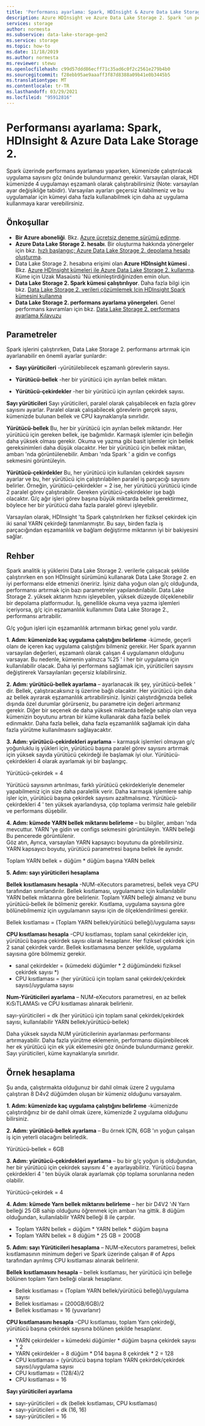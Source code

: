 ```yaml
---
title: 'Performansı ayarlama: Spark, HDInsight & Azure Data Lake Storage 2. | Microsoft Docs'
description: Azure HDInsight ve Azure Data Lake Storage 2. Spark 'un performansını ayarlamaya yönelik yönergeleri anlayın.
services: storage
author: normesta
ms.subservice: data-lake-storage-gen2
ms.service: storage
ms.topic: how-to
ms.date: 11/18/2019
ms.author: normesta
ms.reviewer: stewu
ms.openlocfilehash: c99d57ddd86ecff71c35ad6c0f2c2561e279b4b0
ms.sourcegitcommit: f28ebb95ae9aaaff3f87d8388a09b41e0b3445b5
ms.translationtype: MT
ms.contentlocale: tr-TR
ms.lasthandoff: 03/29/2021
ms.locfileid: "95912816"
---
```

# <a name="tune-performance-spark-hdinsight--azure-data-lake-storage-gen2"></a>Performansı ayarlama: Spark, HDInsight & Azure Data Lake Storage 2.

Spark üzerinde performans ayarlaması yaparken, kümenizde çalıştırılacak uygulama sayısını göz önünde bulundurmanız gerekir.  Varsayılan olarak, HDI kümenizde 4 uygulamayı eşzamanlı olarak çalıştırabilirsiniz (Note: varsayılan ayar değişikliğe tabidir).  Varsayılan ayarları geçersiz kılabilmeniz ve bu uygulamalar için kümeyi daha fazla kullanabilmek için daha az uygulama kullanmaya karar verebilirsiniz.  

## <a name="prerequisites"></a>Önkoşullar

* **Bir Azure aboneliği**. Bkz. [Azure ücretsiz deneme sürümü edinme](https://azure.microsoft.com/pricing/free-trial/).
* **Azure Data Lake Storage 2. hesabı**. Bir oluşturma hakkında yönergeler için bkz. [hızlı başlangıç: Azure Data Lake Storage 2. depolama hesabı oluşturma](../common/storage-account-create.md).
* Data Lake Storage 2. hesabına erişimi olan **Azure HDInsight kümesi** . Bkz. [Azure HDInsight kümeleri ile Azure Data Lake Storage 2. kullanma](../../hdinsight/hdinsight-hadoop-use-data-lake-storage-gen2.md). Küme için Uzak Masaüstü 'Nü etkinleştirdiğinizden emin olun.
* **Data Lake Storage 2. Spark kümesi çalıştırılıyor**.  Daha fazla bilgi için bkz. [Data Lake Storage 2. verileri çözümlemek Için HDInsight Spark kümesini kullanma](../../hdinsight/spark/apache-spark-use-with-data-lake-store.md)
* **Data Lake Storage 2. performans ayarlama yönergeleri**.  Genel performans kavramları için bkz. [Data Lake Storage 2. performans ayarlama Kılavuzu](data-lake-storage-performance-tuning-guidance.md) 

## <a name="parameters"></a>Parametreler

Spark işlerini çalıştırırken, Data Lake Storage 2. performansı artırmak için ayarlanabilir en önemli ayarlar şunlardır:

* **Sayı yürüticileri** -yürütülebilecek eşzamanlı görevlerin sayısı.

* **Yürütücü-bellek** -her bir yürütücü için ayrılan bellek miktarı.

* **Yürütücü-çekirdekler** -her bir yürütücü için ayrılan çekirdek sayısı.                     

**Sayı yürüticileri** Sayı yürüticileri, paralel olarak çalışabilecek en fazla görev sayısını ayarlar.  Paralel olarak çalışabilecek görevlerin gerçek sayısı, kümenizde bulunan bellek ve CPU kaynaklarıyla sınırlıdır.

**Yürütücü-bellek** Bu, her bir yürütücü için ayrılan bellek miktarıdır.  Her yürütücü için gereken bellek, işe bağımlıdır.  Karmaşık işlemler için belleğin daha yüksek olması gerekir.  Okuma ve yazma gibi basit işlemler için bellek gereksinimleri daha düşük olacaktır.  Her bir yürütücü için bellek miktarı, ambarı 'nda görüntülenebilir.  Ambarı 'nda Spark ' a gidin ve configs sekmesini görüntüleyin.  

**Yürütücü-çekirdekler** Bu, her yürütücü için kullanılan çekirdek sayısını ayarlar ve bu, her yürütücü için çalıştırılabilen paralel iş parçacığı sayısını belirler.  Örneğin, yürütücü-çekirdekler = 2 ise, her yürütücü yürütücü içinde 2 paralel görev çalıştırabilir.  Gereken yürütücü-çekirdekler işe bağlı olacaktır.  G/ç ağır işleri görev başına büyük miktarda bellek gerektirmez, böylece her bir yürütücü daha fazla paralel görevi işleyebilir.

Varsayılan olarak, HDInsight 'ta Spark çalıştırılırken her fiziksel çekirdek için iki sanal YARN çekirdeği tanımlanmıştır.  Bu sayı, birden fazla iş parçacığından eşzamanlılık ve bağlam değiştirme miktarının iyi bir bakiyesini sağlar.  

## <a name="guidance"></a>Rehber

Spark analitik iş yüklerini Data Lake Storage 2. verilerle çalışacak şekilde çalıştırırken en son HDInsight sürümünü kullanarak Data Lake Storage 2. en iyi performansı elde etmenizi öneririz. İşiniz daha yoğun olan g/ç olduğunda, performansı artırmak için bazı parametreler yapılandırılabilir.  Data Lake Storage 2. yüksek aktarım hızını işleyebilen, yüksek düzeyde ölçeklenebilir bir depolama platformudur.  İş, genellikle okuma veya yazma işlemleri içeriyorsa, g/ç için eşzamanlılık kullanımını Data Lake Storage 2., performansı artırabilir.

G/ç yoğun işleri için eşzamanlılık artırmanın birkaç genel yolu vardır.

**1. Adım: kümenizde kaç uygulama çalıştığını belirleme** -kümede, geçerli olanı de içeren kaç uygulama çalıştığını bilmeniz gerekir.  Her Spark ayarının varsayılan değerleri, eşzamanlı olarak çalışan 4 uygulamanın olduğunu varsayar.  Bu nedenle, kümenin yalnızca %25 ' i her bir uygulama için kullanılabilir olacak.  Daha iyi performans sağlamak için, yürüticileri sayısını değiştirerek Varsayılanları geçersiz kılabilirsiniz.  

**2. Adım: yürütücü-bellek ayarlama** – ayarlanacak ilk şey, yürütücü-bellek ' dir.  Bellek, çalıştıracaksınız iş üzerine bağlı olacaktır.  Her yürütücü için daha az bellek ayırarak eşzamanlılık artırabilirsiniz.  İşinizi çalıştırdığınızda bellek dışında özel durumlar görürseniz, bu parametre için değeri artırmanız gerekir.  Diğer bir seçenek de daha yüksek miktarda belleğe sahip olan veya kümenizin boyutunu artıran bir küme kullanarak daha fazla bellek edinmaktır.  Daha fazla bellek, daha fazla eşzamanlılık sağlamak için daha fazla yürütme kullanılmasını sağlayacaktır.

**3. Adım: yürütücü-çekirdekleri ayarlama** – karmaşık işlemleri olmayan g/ç yoğunluklu iş yükleri için, yürütücü başına paralel görev sayısını artırmak için yüksek sayıda yürütücü çekirdeği ile başlamak iyi olur.  Yürütücü-çekirdekleri 4 olarak ayarlamak iyi bir başlangıç.   

Yürütücü-çekirdek = 4

Yürütücü sayısının artırılması, farklı yürütücü çekirdekleriyle denemeler yapabilmeniz için size daha paralellik verir.  Daha karmaşık işlemlere sahip işler için, yürütücü başına çekirdek sayısını azaltmalısınız.  Yürütücü-çekirdekleri 4 ' ten yüksek ayarlandıysa, çöp toplama verimsiz hale gelebilir ve performans düşebilir.

**4. Adım: kümede YARN bellek miktarını belirleme** – bu bilgiler, ambarı 'nda mevcuttur.  YARN 'ye gidin ve configs sekmesini görüntüleyin.  YARN belleği Bu pencerede görüntülenir.  
Göz atın, Ayrıca, varsayılan YARN kapsayıcı boyutunu da görebilirsiniz.  YARN kapsayıcı boyutu, yürütücü parametresi başına bellek ile aynıdır.

Toplam YARN bellek = düğüm * düğüm başına YARN bellek

**5. Adım: sayı yürüticileri hesaplama**

**Bellek kısıtlamasını hesapla** -NUM-eXecutors parametresi, bellek veya CPU tarafından sınırlandırılır.  Bellek kısıtlaması, uygulamanız için kullanılabilir YARN bellek miktarına göre belirlenir.  Toplam YARN belleği almanız ve bunu yürütücü-bellek ile bölmeniz gerekir.  Kısıtlama, uygulama sayısına göre bölünebilmemiz için uygulamanın sayısı için de ölçeklendirilmesi gerekir.

Bellek kısıtlaması = (Toplam YARN bellek/yürütücü belleği)/uygulama sayısı

**CPU kısıtlaması hesapla** -CPU kısıtlaması, toplam sanal çekirdekler için, yürütücü başına çekirdek sayısı olarak hesaplanır.  Her fiziksel çekirdek için 2 sanal çekirdek vardır.  Bellek kısıtlamasına benzer şekilde, uygulama sayısına göre bölmemiz gerekir.

- sanal çekirdekler = (kümedeki düğümler * 2 düğümündeki fiziksel çekirdek sayısı *)
- CPU kısıtlaması = (her yürütücü için toplam sanal çekirdek/çekirdek sayısı)/uygulama sayısı

**Num-Yürüticileri ayarlama** – NUM-eXecutors parametresi, en az bellek KıSıTLAMASı ve CPU kısıtlaması alınarak belirlenir. 

sayı-yürüticileri = dk (her yürütücü için toplam sanal çekirdek/çekirdek sayısı, kullanılabilir YARN bellek/yürütücü-bellek)

Daha yüksek sayıda NUM yürüticilerinin ayarlanması performansı artırmayabilir.  Daha fazla yürütme eklemenin, performansı düşürebilecek her ek yürütücü için ek yük eklemesini göz önünde bulundurmanız gerekir.  Sayı yürüticileri, küme kaynaklarıyla sınırlıdır.    

## <a name="example-calculation"></a>Örnek hesaplama

Şu anda, çalıştırmakta olduğunuz bir dahil olmak üzere 2 uygulama çalıştıran 8 D4v2 düğümden oluşan bir kümeniz olduğunu varsayalım.  

**1. Adım: kümenizde kaç uygulama çalıştığını belirleme** -kümenizde çalıştırdığınız bir de dahil olmak üzere, kümenizde 2 uygulama olduğunu bilirsiniz.  

**2. Adım: yürütücü-bellek ayarlama** – Bu örnek IÇIN, 6GB 'ın yoğun çalışan iş için yeterli olacağını belirledik.  

Yürütücü-bellek = 6GB

**3. Adım: yürütücü-çekirdekleri ayarlama** – bu bir g/ç yoğun iş olduğundan, her bir yürütücü için çekirdek sayısını 4 ' e ayarlayabiliriz.  Yürütücü başına çekirdekleri 4 ' ten büyük olarak ayarlamak çöp toplama sorunlarına neden olabilir.  

Yürütücü-çekirdek = 4

**4. Adım: kümede Yarn bellek miktarını belirleme** – her bir D4V2 'ıN Yarn belleği 25 GB sahip olduğunu öğrenmek için ambarı 'na gittik.  8 düğüm olduğundan, kullanılabilir YARN belleği 8 ile çarpılır.

- Toplam YARN bellek = düğüm * YARN bellek * düğüm başına
- Toplam YARN bellek = 8 düğüm * 25 GB = 200GB

**5. Adım: sayı Yürüticileri hesaplama** – NUM-eXecutors parametresi, bellek kısıtlamasının minimum değeri ve Spark üzerinde çalışan # of Apps tarafından ayrılmış CPU kısıtlaması alınarak belirlenir.    

**Bellek kısıtlamasını hesapla** – bellek kısıtlaması, her yürütücü için belleğe bölünen toplam Yarn belleği olarak hesaplanır.

- Bellek kısıtlaması = (Toplam YARN bellek/yürütücü belleği)/uygulama sayısı
- Bellek kısıtlaması = (200GB/6GB)/2
- Bellek kısıtlaması = 16 (yuvarlanır)

**CPU kısıtlamasını hesapla** -CPU kısıtlaması, toplam Yarn çekirdeği, yürütücü başına çekirdek sayısına bölünen şekilde hesaplanır.

- YARN çekirdekler = kümedeki düğümler * düğüm başına çekirdek sayısı * 2
- YARN çekirdekler = 8 düğüm * D14 başına 8 çekirdek * 2 = 128
- CPU kısıtlaması = (yürütücü başına toplam YARN çekirdek/çekirdek sayısı)/uygulama sayısı
- CPU kısıtlaması = (128/4)/2
- CPU kısıtlaması = 16

**Sayı yürüticileri ayarlama**

- sayı-yürüticileri = dk (bellek kısıtlaması, CPU kısıtlaması)
- sayı-yürüticileri = dk (16, 16)
- sayı-yürüticileri = 16